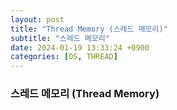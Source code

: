 ```yaml
---
layout: post
title: "Thread Memory (스레드 메모리)"
subtitle: "스레드 메모리"
date: 2024-01-19 13:33:24 +0900
categories: [OS, THREAD]
---
```

### 스레드 메모리 (Thread Memory)

